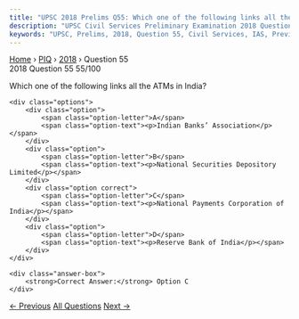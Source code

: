 ```yaml
---
title: "UPSC 2018 Prelims Q55: Which one of the following links all the ATMs in India?"
description: "UPSC Civil Services Preliminary Examination 2018 Question 55 with options and answer"
keywords: "UPSC, Prelims, 2018, Question 55, Civil Services, IAS, Previous Year Questions"
---
```


<nav class="breadcrumb">
    <a href="../../">Home</a>
    <span>›</span>
    <a href="../">PIQ</a>
    <span>›</span>
    <a href="./">2018</a>
    <span>›</span>
    <span>Question 55</span>
</nav>

<div class="question-header">
    <div class="question-meta">
        <span class="year-badge">2018</span>
        <span class="question-number">Question 55</span>
        <span class="progress">55/100</span>
    </div>
    <div class="progress-bar">
        <div class="progress-fill" style="width: 55.0%"></div>
    </div>
</div>

<div class="question-content">
    <div class="question-text">
        <p>Which one of the following links all the ATMs in India?</p>
    </div>
    
    <div class="options">
        <div class="option">
            <span class="option-letter">A</span>
            <span class="option-text"><p>Indian Banks’ Association</p></span>
        </div>
        <div class="option">
            <span class="option-letter">B</span>
            <span class="option-text"><p>National Securities Depository Limited</p></span>
        </div>
        <div class="option correct">
            <span class="option-letter">C</span>
            <span class="option-text"><p>National Payments Corporation of India</p></span>
        </div>
        <div class="option">
            <span class="option-letter">D</span>
            <span class="option-text"><p>Reserve Bank of India</p></span>
        </div>
    </div>

    <div class="answer-box">
        <strong>Correct Answer:</strong> Option C
    </div>
</div>

<div class="question-nav">
    <a href="../q054-rule-of-law-index-is-released-by-which-of-the-foll/" class="nav-btn prev">← Previous</a>
    <a href="../" class="nav-btn center">All Questions</a>
    <a href="../q056-regarding-money-bill-which-of-the-following-statem/" class="nav-btn next">Next →</a>
</div>
